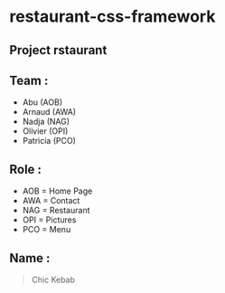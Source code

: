 # restaurant-css-framework

## Project rstaurant

Team : 
------
+ Abu (AOB)
+ Arnaud (AWA)
+ Nadja (NAG)
+ Olivier (OPI)
+ Patricia (PCO)

Role :
------

+ AOB = Home Page
+ AWA = Contact
+ NAG = Restaurant
+ OPI = Pictures
+ PCO = Menu

Name : 
------
> Chic Kebab